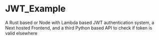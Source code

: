# JWT_Example
A Rust based or Node with Lambda based JWT authentication system, a Next hosted Frontend, and a third Python based API to check if token is valid elsewhere
